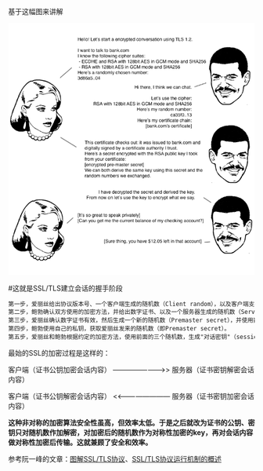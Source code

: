 基于这幅图来讲解

![](https://github.com/wenguang/startup/blob/master/imgs/tls-handshake.png?raw=true)

\#这就是SSL/TLS建立会话的握手阶段

```tex
第一步，爱丽丝给出协议版本号、一个客户端生成的随机数（Client random），以及客户端支持的加密方法。
第二步，鲍勃确认双方使用的加密方法，并给出数字证书、以及一个服务器生成的随机数（Server random）。
第三步，爱丽丝确认数字证书有效，然后生成一个新的随机数（Premaster secret），并使用数字证书中的公钥，加密这个随机数，发给鲍勃。
第四步，鲍勃使用自己的私钥，获取爱丽丝发来的随机数（即Premaster secret）。
第五步，爱丽丝和鲍勃根据约定的加密方法，使用前面的三个随机数，生成"对话密钥"（session key），用来加密接下来的整个对话过程。
```

最始的SSL的加密过程是这样的：

客户端（证书公钥加密会话内容） ————————>>   服务器（证书密钥解密会话内容）

客户端（证书公钥解密会话内容） <<————————   服务器（证书密钥加密会话内容）

**这种非对称的加密算法安全性虽高，但效率太低。于是之后就改为证书的公钥、密钥只对随机数作加解密，对加密后的随机数作为对称性加密的key，再对会话内容做对称性加密后传输。这就兼顾了安全和效率。** 



参考阮一峰的文章：[图解SSL/TLS协议](http://www.ruanyifeng.com/blog/2014/09/illustration-ssl.html)、[SSL/TLS协议运行机制的概述](http://www.ruanyifeng.com/blog/2014/02/ssl_tls.html) 